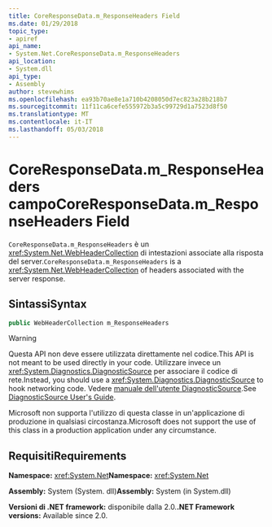 ```yaml
---
title: CoreResponseData.m_ResponseHeaders Field
ms.date: 01/29/2018
topic_type:
- apiref
api_name:
- System.Net.CoreResponseData.m_ResponseHeaders
api_location:
- System.dll
api_type:
- Assembly
author: stevewhims
ms.openlocfilehash: ea93b70ae8e1a710b4208050d7ec823a28b218b7
ms.sourcegitcommit: 11f11ca6cefe555972b3a5c99729d1a7523d8f50
ms.translationtype: MT
ms.contentlocale: it-IT
ms.lasthandoff: 05/03/2018
---
```

# <a name="coreresponsedatamresponseheaders-field"></a><span data-ttu-id="a7bd3-102">CoreResponseData.m\_ResponseHeaders campo</span><span class="sxs-lookup"><span data-stu-id="a7bd3-102">CoreResponseData.m\_ResponseHeaders Field</span></span>

<span data-ttu-id="a7bd3-103">`CoreResponseData.m_ResponseHeaders` è un <xref:System.Net.WebHeaderCollection> di intestazioni associate alla risposta del server.</span><span class="sxs-lookup"><span data-stu-id="a7bd3-103">`CoreResponseData.m_ResponseHeaders` is a <xref:System.Net.WebHeaderCollection> of headers associated with the server response.</span></span>

## <a name="syntax"></a><span data-ttu-id="a7bd3-104">Sintassi</span><span class="sxs-lookup"><span data-stu-id="a7bd3-104">Syntax</span></span>
  
```csharp
public WebHeaderCollection m_ResponseHeaders
```

> [!WARNING]
> <span data-ttu-id="a7bd3-105">Questa API non deve essere utilizzata direttamente nel codice.</span><span class="sxs-lookup"><span data-stu-id="a7bd3-105">This API is not meant to be used directly in your code.</span></span> <span data-ttu-id="a7bd3-106">Utilizzare invece un <xref:System.Diagnostics.DiagnosticSource> per associare il codice di rete.</span><span class="sxs-lookup"><span data-stu-id="a7bd3-106">Instead, you should use a <xref:System.Diagnostics.DiagnosticSource> to hook networking code.</span></span> <span data-ttu-id="a7bd3-107">Vedere [manuale dell'utente DiagnosticSource](https://github.com/dotnet/corefx/blob/master/src/System.Diagnostics.DiagnosticSource/src/DiagnosticSourceUsersGuide.md).</span><span class="sxs-lookup"><span data-stu-id="a7bd3-107">See [DiagnosticSource User's Guide](https://github.com/dotnet/corefx/blob/master/src/System.Diagnostics.DiagnosticSource/src/DiagnosticSourceUsersGuide.md).</span></span>
> 
> <span data-ttu-id="a7bd3-108">Microsoft non supporta l'utilizzo di questa classe in un'applicazione di produzione in qualsiasi circostanza.</span><span class="sxs-lookup"><span data-stu-id="a7bd3-108">Microsoft does not support the use of this class in a production application under any circumstance.</span></span>

## <a name="requirements"></a><span data-ttu-id="a7bd3-109">Requisiti</span><span class="sxs-lookup"><span data-stu-id="a7bd3-109">Requirements</span></span>

<span data-ttu-id="a7bd3-110">**Namespace:** <xref:System.Net></span><span class="sxs-lookup"><span data-stu-id="a7bd3-110">**Namespace:** <xref:System.Net></span></span>

<span data-ttu-id="a7bd3-111">**Assembly:** System (System. dll)</span><span class="sxs-lookup"><span data-stu-id="a7bd3-111">**Assembly:** System (in System.dll)</span></span>

<span data-ttu-id="a7bd3-112">**Versioni di .NET framework:** disponibile dalla 2.0.</span><span class="sxs-lookup"><span data-stu-id="a7bd3-112">**.NET Framework versions:** Available since 2.0.</span></span>
